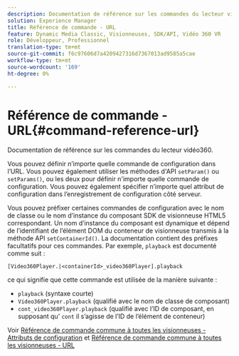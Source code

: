 ```yaml
---
description: Documentation de référence sur les commandes du lecteur vidéo360.
solution: Experience Manager
title: Référence de commande - URL
feature: Dynamic Media Classic, Visionneuses, SDK/API, Vidéo 360 VR
role: Développeur, Professionnel
translation-type: tm+mt
source-git-commit: f6c97606d7a4209427316d7367013ad9585a5cae
workflow-type: tm+mt
source-wordcount: '169'
ht-degree: 0%

---
```



# Référence de commande - URL{#command-reference-url}

Documentation de référence sur les commandes du lecteur vidéo360.

Vous pouvez définir n’importe quelle commande de configuration dans l’URL. Vous pouvez également utiliser les méthodes d&#39;API `setParam()` ou `setParams()`, ou les deux pour définir n&#39;importe quelle commande de configuration. Vous pouvez également spécifier n’importe quel attribut de configuration dans l’enregistrement de configuration côté serveur.

Vous pouvez préfixer certaines commandes de configuration avec le nom de classe ou le nom d’instance du composant SDK de visionneuse HTML5 correspondant. Un nom d’instance du composant est dynamique et dépend de l’identifiant de l’élément DOM du conteneur de visionneuse transmis à la méthode API `setContainerId()`. La documentation contient des préfixes facultatifs pour ces commandes. Par exemple, `playback` est documenté comme suit :

```
[Video360Player.|<containerId>_video360Player].playback
```

ce qui signifie que cette commande est utilisée de la manière suivante :

* `playback` (syntaxe courte)
* `Video360Player.playback` (qualifié avec le nom de classe de composant)
* `cont_video360Player.playback` (qualifié avec l’ID de composant, en supposant qu’ `cont` il s’agisse de l’ID de l’élément de conteneur)

Voir [Référence de commande commune à toutes les visionneuses - Attributs de configuration](../../../r-html5-viewer-20-cmdref-configattrib/r-html5-viewer-20-cmdref-configattrib.md#concept-850e0f2c49b949deb7cfbfd330d329bd) et [Référence de commande commune à toutes les visionneuses - URL](../../../c-html5-viewer-20-cmdref-url/c-html5-viewer-20-cmdref-url.md#concept-9b337f349b7b406b8c33c7ee96b3e226)
